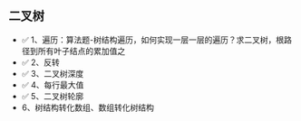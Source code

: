 ## 二叉树

- ✅ 1、遍历：算法题-树结构遍历，如何实现一层一层的遍历？求二叉树，根路径到所有叶子结点的累加值之
- ✅ 2、反转
- ✅ 3、二叉树深度
- ✅ 4、每行最大值
- ✅ 5、二叉树轮廓
- 6、树结构转化数组、数组转化树结构